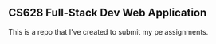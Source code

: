 ## CS628 Full-Stack Dev Web Application 

This is a repo that I've created to submit my pe assignments. 